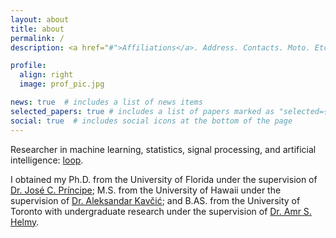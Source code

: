 ```yaml
---
layout: about
title: about
permalink: /
description: <a href="#">Affiliations</a>. Address. Contacts. Moto. Etc.

profile:
  align: right
  image: prof_pic.jpg

news: true  # includes a list of news items
selected_papers: true # includes a list of papers marked as "selected={true}"
social: true  # includes social icons at the bottom of the page
---
```


Researcher in machine learning, statistics, signal processing, and artificial intelligence: [loop](https://loop.frontiersin.org/people/277873/overview).

I obtained my Ph.D. from the University of Florida under the supervision of [Dr. José C. Príncipe](https://www.ece.ufl.edu/people/faculty/jose-c-principe/);
M.S. from the University of Hawaii under the supervision of [Dr. Aleksandar Kavčić](https://www.ece.cmu.edu/directory/bios/kavcic-aleksandar.html); and
B.AS. from the University of Toronto with undergraduate research under the supervision of [Dr. Amr S. Helmy](https://www.ece.utoronto.ca/people/helmy-a/).

